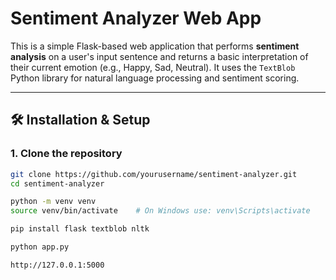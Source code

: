 # Sentiment Analyzer Web App

This is a simple Flask-based web application that performs **sentiment analysis** on a user's input sentence and returns a basic interpretation of their current emotion (e.g., Happy, Sad, Neutral). It uses the `TextBlob` Python library for natural language processing and sentiment scoring.

---

## 🛠️ Installation & Setup

### 1. Clone the repository

```bash
git clone https://github.com/yourusername/sentiment-analyzer.git
cd sentiment-analyzer

python -m venv venv
source venv/bin/activate    # On Windows use: venv\Scripts\activate

pip install flask textblob nltk

python app.py

http://127.0.0.1:5000
